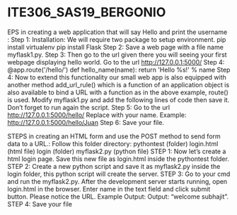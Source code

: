 # ITE306_SAS19_BERGONIO
EPS in creating a web application that will say Hello and print the username :
Step 1: Installation: We will require two package to setup environment. pip install virtualenv pip install Flask 
Step 2: Save a web page with a file name myflask1.py. 
Step 3: Then go to the url given there you will seeing your first webpage displaying hello world. Go to the url http://127.0.0.1:5000/ Step 4: @app.route('/hello/') def hello_name(name): return 'Hello %s!' % name 
Step 4: Now to extend this functionality our small web app is also equipped with another method add_url_rule() which is a function of an application object is also available to bind a URL with a function as in the above example, route() is used. Modify myflask1.py and add the following lines of code then save it. Don’t forget to run again the script. 
Step 5: Go to the url http://127.0.0.1:5000/hello/ Replace with your name. Example: http://127.0.0.1:5000/hello/Juan Step 6: Save your file.

STEPS in creating an HTML form and use the POST method to send form data to a URL.: Follow this folder directory: pythontest (folder) login.html (html file) login (folder) myflask2.py (python file) 
STEP 1: Now let’s create a html login page. Save this new file as login.html inside the pythontest folder. 
STEP 2: Create a new python script and save it as myflask2.py inside the login folder, this python script will create the server. 
STEP 3: Go to your cmd and run the myflask2.py. After the development server starts running, open login.html in the browser. Enter name in the text field and click submit button. Please notice the URL. Example Output: Output: “welcome subhajit”. 
STEP 4: Save your file

